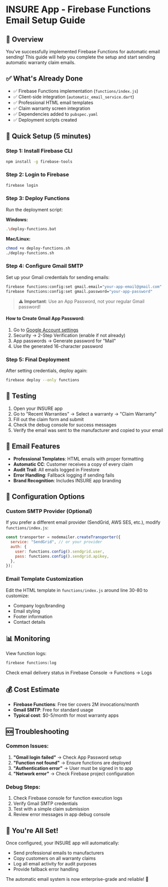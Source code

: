 # INSURE App - Firebase Functions Email Setup Guide

## 🎯 Overview

You've successfully implemented Firebase Functions for automatic email sending! This guide will help you complete the setup and start sending automatic warranty claim emails.

## ✅ What's Already Done

- ✅ Firebase Functions implementation (`functions/index.js`)
- ✅ Client-side integration (`automatic_email_service.dart`)
- ✅ Professional HTML email templates
- ✅ Claim warranty screen integration
- ✅ Dependencies added to `pubspec.yaml`
- ✅ Deployment scripts created

## 🚀 Quick Setup (5 minutes)

### Step 1: Install Firebase CLI

```bash
npm install -g firebase-tools
```

### Step 2: Login to Firebase

```bash
firebase login
```

### Step 3: Deploy Functions

Run the deployment script:

**Windows:**

```bash
.\deploy-functions.bat
```

**Mac/Linux:**

```bash
chmod +x deploy-functions.sh
./deploy-functions.sh
```

### Step 4: Configure Gmail SMTP

Set up your Gmail credentials for sending emails:

```bash
firebase functions:config:set gmail.email="your-app-email@gmail.com"
firebase functions:config:set gmail.password="your-app-password"
```

> **⚠️ Important**: Use an App Password, not your regular Gmail password!

#### How to Create Gmail App Password:

1. Go to [Google Account settings](https://myaccount.google.com/)
2. Security → 2-Step Verification (enable if not already)
3. App passwords → Generate password for "Mail"
4. Use the generated 16-character password

### Step 5: Final Deployment

After setting credentials, deploy again:

```bash
firebase deploy --only functions
```

## 🧪 Testing

1. Open your INSURE app
2. Go to "Recent Warranties" → Select a warranty → "Claim Warranty"
3. Fill out the claim form and submit
4. Check the debug console for success messages
5. Verify the email was sent to the manufacturer and copied to your email

## 📧 Email Features

- **Professional Templates**: HTML emails with proper formatting
- **Automatic CC**: Customer receives a copy of every claim
- **Audit Trail**: All emails logged in Firestore
- **Error Handling**: Fallback logging if sending fails
- **Brand Recognition**: Includes INSURE app branding

## 🔧 Configuration Options

### Custom SMTP Provider (Optional)

If you prefer a different email provider (SendGrid, AWS SES, etc.), modify `functions/index.js`:

```javascript
const transporter = nodemailer.createTransporter({
  service: "SendGrid", // or your provider
  auth: {
    user: functions.config().sendgrid.user,
    pass: functions.config().sendgrid.apikey,
  },
});
```

### Email Template Customization

Edit the HTML template in `functions/index.js` around line 30-80 to customize:

- Company logo/branding
- Email styling
- Footer information
- Contact details

## 📊 Monitoring

View function logs:

```bash
firebase functions:log
```

Check email delivery status in Firebase Console → Functions → Logs

## 💰 Cost Estimate

- **Firebase Functions**: Free tier covers 2M invocations/month
- **Gmail SMTP**: Free for standard usage
- **Typical cost**: $0-5/month for most warranty apps

## 🆘 Troubleshooting

### Common Issues:

1. **"Gmail login failed"** → Check App Password setup
2. **"Function not found"** → Ensure functions are deployed
3. **"Authentication error"** → User must be signed in to app
4. **"Network error"** → Check Firebase project configuration

### Debug Steps:

1. Check Firebase console for function execution logs
2. Verify Gmail SMTP credentials
3. Test with a simple claim submission
4. Review error messages in app debug console

## 🎉 You're All Set!

Once configured, your INSURE app will automatically:

- Send professional emails to manufacturers
- Copy customers on all warranty claims
- Log all email activity for audit purposes
- Provide fallback error handling

The automatic email system is now enterprise-grade and reliable! 🚀

